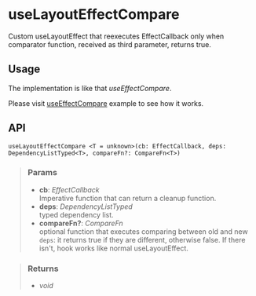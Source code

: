 # useLayoutEffectCompare
Custom useLayoutEffect that reexecutes EffectCallback only when comparator function, received as third parameter, returns true.

## Usage

The implementation is like that _useEffectCompare_.

Please visit [useEffectCompare](/useEffectCompare) example to see how it works.

## API

```tsx
useLayoutEffectCompare <T = unknown>(cb: EffectCallback, deps: DependencyListTyped<T>, compareFn?: CompareFn<T>) 
```

> ### Params
>
> - __cb__: _EffectCallback_  
Imperative function that can return a cleanup function.
> - __deps__: _DependencyListTyped_  
typed dependency list.
> - __compareFn?__: _CompareFn_  
optional function that executes comparing between old and new `deps`: it returns true if they are different, otherwise false. If there isn't, hook works like normal useLayoutEffect.
>

> ### Returns
>
> - _void_
>